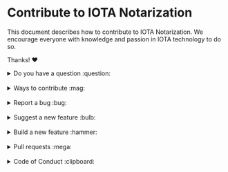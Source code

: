 # Contribute to IOTA Notarization

This document describes how to contribute to IOTA Notarization.
We encourage everyone with knowledge and passion in IOTA technology to do so.

Thanks! :heart:

<details>
<summary>Do you have a question :question:</summary>
<br>

If you have a general or technical question, you can use one of the following resources instead of submitting an issue:

- [**Developer documentation:**](https://docs.iota.org/) For official information about developing with IOTA technology
- [**IOTA Builders Discord:**](https://discord.com/invite/iota-builders) For real-time chats with the developers
- [**IOTA Main Community Discord:**](https://discord.iota.org/) For real-time chats with community members
- [**IOTA Governance:**](https://govern.iota.org/) For technical, research or governance discussions with the Research and Development Department at the IOTA Foundation
</details>

<br>

<details>
<summary>Ways to contribute :mag:</summary>
<br>

To contribute to wallet on GitHub, you can:

- Report a bug
- Suggest a new feature
- Build a new feature
</details>

<br>

<details>
<summary>Report a bug :bug:</summary>
<br>

This section guides you through reporting a bug. Following these guidelines helps maintainers and the community understand the bug, reproduce the behavior, and find related bugs.

### Before reporting a bug

Please check the following list:

- **Do not open a GitHub issue for [security vulnerabilities](.github/SECURITY.MD)**, instead, please contact us at [security@iota.org](mailto:security@iota.org).

- **Ensure the bug was not already reported** by searching on GitHub under [**Issues**](https://github.com/iotaledger/notarization/issues). If the bug has already been reported **and the issue is still open**, add a comment to the existing issue instead of opening a new one.

**Note:** If you find a **Closed** issue that seems similar to what you're experiencing, open a new issue and include a link to the original issue in the body of your new one.

### Submitting a bug report

To report a bug, [open a new issue](https://github.com/iotaledger/notarization/issues/new), and be sure to include as many details as possible, using the template.

**Note:** Minor changes such as fixing a typo can but do not need an open issue.

If you also want to fix the bug, submit a [pull request](#pull-requests) and reference the issue.
</details>

<br>

<details>
<summary>Suggest a new feature :bulb:</summary>
<br>

This section guides you through suggesting a new feature. Following these guidelines helps maintainers and the community collaborate to find the best possible way forward with your suggestion.

### Before suggesting a new feature

**Ensure the feature has not already been suggested** by searching on GitHub under [**Issues**](https://github.com/iotaledger/notarization/labels/request).

### Suggesting a new feature

To suggest a new feature, open a [Feature Request](https://github.com/iotaledger/notarization/issues/new?template=feature_request.yml).

</details>

<br>

<details>
<summary>Build a new feature :hammer:</summary>
<br>

This section guides you through building a new feature. Following these guidelines helps give your feature the best chance of being approved and merged.

### Before building a new feature

Make sure to discuss the feature in [Discussions](https://github.com/iotaledger/notarization/discussions)

Otherwise, your feature may not be approved at all.

### Building a new feature

To build a new feature, check out a new branch based on the `develop` branch, and be sure to document any public-facing APIs, using code comments.
</details>

<br>

<details>
<summary>Pull requests :mega:</summary>
<br>

This section guides you through submitting a pull request (PR). Following these guidelines helps give your PR the best chance of being approved and merged.

### Before submitting a pull request

Before submitting a pull request, please follow these steps to have your contribution considered by the maintainers:

- A pull request should have exactly one concern (for example one feature or one bug). If a PR addresses more than one concern, it should be split into two or more PRs.

- A pull request can be merged only if it references an open issue

    **Note:** You don't need to open an issue for minor changes such as typos, but you can if you want.

### Submitting a pull request

The following is a typical workflow for submitting a new pull request:

1. Fork this repository
2. Create a new branch based on your fork. For example, `git checkout -b fix/my-fix` or ` git checkout -b feat/my-feature`.
3. Commit changes and push them to your fork
4. Target your pull request to be merged with `develop`

If all [status checks](https://help.github.com/articles/about-status-checks/) pass, and the maintainer approves the PR, it will be merged.

**Note:** Reviewers may ask you to complete additional work, tests, or other changes before your pull request can be approved and merged.
</details>

<br>

<details>
<summary>Code of Conduct :clipboard:</summary>
<br>

This project and everyone participating in it is governed by the [Code of Conduct](.github/CODE_OF_CONDUCT.md).
